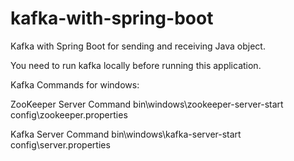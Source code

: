 # kafka-with-spring-boot
Kafka with Spring Boot for sending and receiving Java object.

You need to run kafka locally before running this application.

Kafka Commands for windows:

ZooKeeper Server Command
bin\windows\zookeeper-server-start config\zookeeper.properties

Kafka Server Command
bin\windows\kafka-server-start config\server.properties
